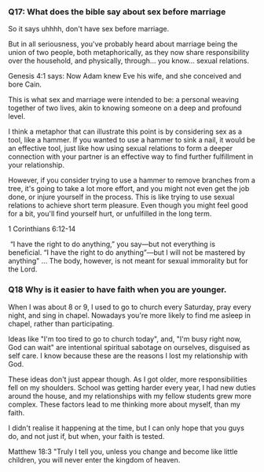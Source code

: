 ### Q17: What does the bible say about sex before marriage

So it says uhhhh, don't have sex before marriage.

But in all seriousness, you've probably heard about marriage being the union of two people, both metaphorically, as they now share responsibility over the household, and physically, through... you know... sexual relations. 

Genesis 4:1 says: Now Adam knew Eve his wife, and she conceived and bore Cain.

This is what sex and marriage were intended to be: a personal weaving together of two lives, akin to knowing someone on a deep and profound level.

I think a metaphor that can illustrate this point is by considering sex as a tool, like a hammer. If you wanted to use a hammer to sink a nail, it would be an effective tool, just like how using sexual relations to form a deeper connection with your partner is an effective way to find further fulfillment in your relationship. 

However, if you consider trying to use a hammer to remove branches from a tree, it's going to take a lot more effort, and you might not even get the job done, or injure yourself in the process. This is like trying to use sexual relations to achieve short term pleasure. Even though you might feel good for a bit, you'll find yourself hurt, or unfulfilled in the long term. 

1 Corinthians 6:12-14

 “I have the right to do anything,” you say—but not everything is beneficial. “I have the right to do anything”—but I will not be mastered by anything" ... The body, however, is not meant for sexual immorality but for the Lord.

### Q18 Why is it easier to have faith when you are younger.

When I was about 8 or 9, I used to go to church every Saturday, pray every night, and sing in chapel. Nowadays you're more likely to find me asleep in chapel, rather than participating.

Ideas like "I'm too tired to go to church today", and, "I'm busy right now, God can wait" are intentional spiritual sabotage on ourselves, disguised as self care. I know because these are the reasons I lost my relationship with God.

These ideas don't just appear though. As I got older, more responsibilities fell on my shoulders. School was getting harder every year, I had new duties around the house, and my relationships with my fellow students grew more complex. These factors lead to me thinking more about myself, than my faith. 

I didn't realise it happening at the time, but I can only hope that you guys do, and not just if, but when, your faith is tested.

Matthew 18:3
"Truly I tell you, unless you change and become like little children, you will never enter the kingdom of heaven. 








